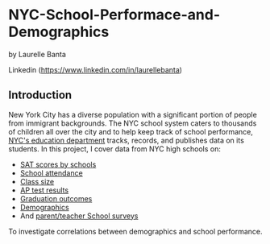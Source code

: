 # NYC-School-Performace-and-Demographics
by Laurelle Banta

Linkedin (https://www.linkedin.com/in/laurellebanta)

## Introduction

New York City has a diverse population with a significant portion of people from immigrant backgrounds. The NYC school system caters to thousands of children all over the city and to help keep track of school performance, [NYC's education department](https://www.schools.nyc.gov/) tracks, records, and publishes data on its students. In this project, I cover data from NYC high schools on:
  * [SAT scores by schools](https://data.cityofnewyork.us/Education/2012-SAT-Results/f9bf-2cp4)
  * [School attendance](https://data.cityofnewyork.us/Education/2010-2011-School-Attendance-and-Enrollment-Statist/7z8d-msnt)
  * [Class size](https://data.cityofnewyork.us/Education/2010-2011-Class-Size-School-level-detail/urz7-pzb3)
  * [AP test results](https://data.cityofnewyork.us/Education/2010-AP-College-Board-School-Level-Results/itfs-ms3e)
  * [Graduation outcomes](https://data.cityofnewyork.us/Education/2005-2010-Graduation-Outcomes-School-Level/vh2h-md7a)
  * [Demographics](https://data.cityofnewyork.us/Education/2006-2012-School-Demographics-and-Accountability-S/ihfw-zy9j)
  * And [parent/teacher School surveys](https://data.cityofnewyork.us/Education/2011-NYC-School-Survey/mnz3-dyi8)
  
 To investigate correlations between demographics and school performance. 
